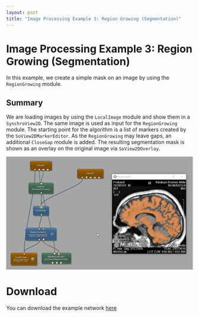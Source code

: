 ```yaml
---
layout: post
title: "Image Processing Example 3: Region Growing (Segmentation)"
---
```


# Image Processing Example 3: Region Growing (Segmentation)
In this example, we create a simple mask on an image by using the `RegionGrowing` module.

## Summary
We are loading images by using the `LocalImage` module and show them in a `SynchroView2D`. The same image is used as input for the `RegionGrowing` module. The starting point for the algorithm is a list of markers created by the `SoView2DMarkerEditor`. As the `RegionGrowing` may leave gaps, an additional `CloseGap` module is added. The resulting segmentation mask is shown as an overlay on the original image via `SoView2DOverlay`. 

![Screenshot](/examples/image_processing/example3/image.png)

# Download
You can download the example network [here](/examples/image_processing/example3/RegionGrowingExample.mlab)
